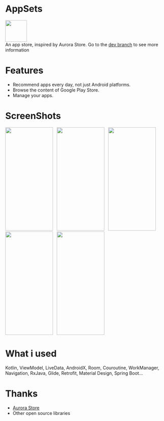 # AppSets
<img src="https://i.loli.net/2020/04/30/kWQH2nTSPXVed4B.png" width="68" height="68"/><br>
An app store, inspired by Aurora Store. Go to the <a href="https://github.com/Xucaiju/AppSets/tree/dev">dev branch</a> to see more information
# Features
* Recommend apps every day, not just Android platforms.
* Browse the content of Google Play Store.
* Manage your apps.
# ScreenShots
<img src="https://i.loli.net/2020/07/06/KnPGChJzN29gu4m.png" width="150" height="325"/>&nbsp;&nbsp;
<img src="https://i.loli.net/2020/07/09/SMzEHJqhtsbToiI.png" width="150" height="325"/>&nbsp;&nbsp;
<img src="https://i.loli.net/2020/07/06/qmCTukHPzvQylfL.png" width="150" height="325"/>&nbsp;&nbsp;
<img src="https://i.loli.net/2020/07/01/MYcyAIz5vSskeXT.png" width="150" height="325"/>&nbsp;&nbsp;
<img src="https://i.loli.net/2020/07/01/L3Xnm97crgpxD1S.png" width="150" height="325"/>&nbsp;&nbsp;
# What i used
Kotlin, ViewModel, LiveData, AndroidX, Room, Couroutine, WorkManager, Navigation, RxJava, Glide, Retrofit, Material Design, Spring Boot...
# Thanks
* <a href="https://gitlab.com/AuroraOSS">Aurora Store</a>
* Other open source libraries

